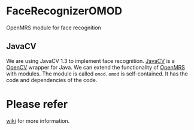 # FaceRecognizerOMOD
OpenMRS module for face recognition

## JavaCV
We are using JavaCV 1.3 to implement face recognition. [JavaCV](https://github.com/bytedeco/javacv) is a [OpenCV](http://opencv.org/) wrapper for Java. We can extend the 
functionality of [OpenMRS](http://openmrs.org/) with modules. The module is called `omod`. `omod` is self-contained. It has the code
 and dependencies of the code.


# Please refer
[wiki](https://github.com/Future-Focus-Tech/FaceRecognizerOMOD/wiki) for
more information.
